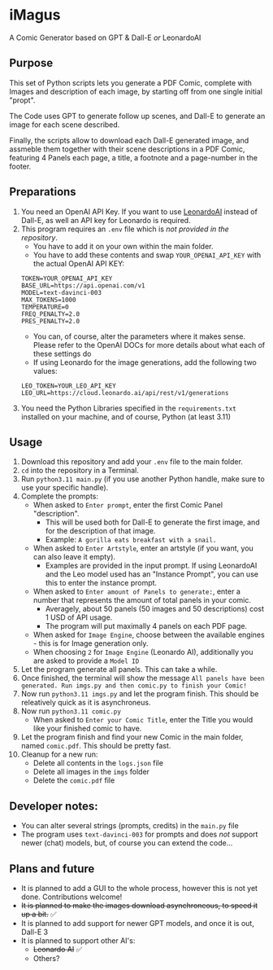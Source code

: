 # iMagus

A Comic Generator based on GPT & Dall-E _or_ LeonardoAI

## Purpose

This set of Python scripts lets you generate a PDF Comic, complete with Images and description of each image, by starting off from one single initial "propt".

The Code uses GPT to generate follow up scenes, and Dall-E to generate an image for each scene described.

Finally, the scripts allow to download each Dall-E generated image, and assmeble them together with their scene descriptions in a PDF Comic, featuring 4 Panels each page, a title, a footnote and a page-number in the footer.

## Preparations

1. You need an OpenAI API Key. If you want to use [LeonardoAI](https://leonardo.ai) instead of Dall-E, as well an API key for Leonardo is required.
2. This program requires an `.env` file which is _not provided in the repository_. 
    - You have to add it on your own within the main folder.
	- You have to add these contents and swap `YOUR_OPENAI_API_KEY` with the actual OpenAI API KEY:
	```
	TOKEN=YOUR_OPENAI_API_KEY
	BASE_URL=https://api.openai.com/v1
	MODEL=text-davinci-003
	MAX_TOKENS=1000
	TEMPERATURE=0
	FREQ_PENALTY=2.0
	PRES_PENALTY=2.0
	```
	- You can, of course, alter the parameters where it makes sense. Please refer to the OpenAI DOCs for more details about what each of these settings do
	- If using Leonardo for the image generations, add the following two values:
	```
	LEO_TOKEN=YOUR_LEO_API_KEY
	LEO_URL=https://cloud.leonardo.ai/api/rest/v1/generations
	```
3. You need the Python Libraries specified in the `requirements.txt` installed on your machine, and of course, Python (at least 3.11)

## Usage

1. Download this repository and add your `.env` file to the main folder.
2. `cd` into the repository in a Terminal.
3. Run `python3.11 main.py` (if you use another Python handle, make sure to use your specific handle).
4. Complete the prompts: 
    - When asked to `Enter prompt`, enter the first Comic Panel "description".
	    - This will be used both for Dall-E to generate the first image, and for the description of that image.
		- Example: `A gorilla eats breakfast with a snail.`
	- When asked to `Enter Artstyle`, enter an artstyle (if you want, you can also leave it empty). 
	    - Examples are provided in the input prompt. If using LeonardoAI and the Leo model used has an "Instance Prompt", you can use this to enter the instance prompt.
	- When asked to `Enter amount of Panels to generate:`, enter a number that represents the amount of total panels in your comic.
	    - Averagely, about 50 panels (50 images and 50 descriptions) cost 1 USD of API usage.
		- The program will put maximally 4 panels on each PDF page.
	- When asked for `Image Engine`, choose between the available engines - this is for Image generation only.
	- When choosing `2` for `Image Engine` (Leonardo AI), additionally you are asked to provide a `Model ID`
5. Let the program generate all panels. This can take a while.
6. Once finished, the terminal will show the message `All panels have been generated. Run imgs.py and then comic.py to finish your Comic!`
7. Now run `python3.11 imgs.py` and let the program finish. This should be releatively quick as it is asynchroneus.
8. Now run `python3.11 comic.py`
    - When asked to `Enter your Comic Title`, enter the Title you would like your finished comic to have.
9. Let the program finish and find your new Comic in the main folder, named `comic.pdf`. This should be pretty fast.
10. Cleanup for a new run:
    - Delete all contents in the `logs.json` file
	- Delete all images in the `imgs` folder
	- Delete the `comic.pdf` file

## Developer notes:
- You can alter several strings (prompts, credits) in the `main.py` file
- The program uses `text-davinci-003` for prompts and does _not_ support newer (chat) models, but, of course you can extend the code...

## Plans and future
- It is planned to add a GUI to the whole process, however this is not yet done. Contributions welcome!
- ~~It is planned to make the images download asynchroneous, to speed it up a bit.~~ ✅
- It is planned to add support for newer GPT models, and once it is out, Dall-E 3
- It is planned to support other AI's:
    - ~~Leonardo AI~~ ✅
	- Others?